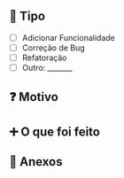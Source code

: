 <!-- Antes de abrir o pull request, preencha corretamente os dados abaixo: -->

## :memo: Tipo

- [ ] Adicionar Funcionalidade
- [ ] Correção de Bug
- [ ] Refatoração
- [ ] Outro: _______

## :question: Motivo

<!-- Dê um overview sobre a alteração para quem for revisar o pull request tenha um contexto -->

## :heavy_plus_sign: O que foi feito

<!-- Liste as principais mudanças/impactos -->

<!--
- xpto
- abc
-->

## :paperclip: Anexos

<!--
- Se a alteração envolve aspectos visuais, insira aqui um screenshot do antes e depois da alteração.
-->
